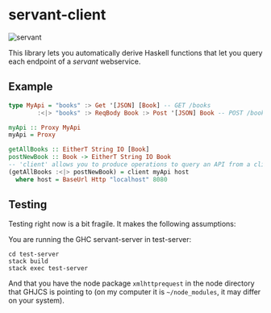# servant-client

![servant](https://raw.githubusercontent.com/haskell-servant/servant/master/servant.png)

This library lets you automatically derive Haskell functions that let you query each endpoint of a *servant* webservice.

## Example

``` haskell
type MyApi = "books" :> Get '[JSON] [Book] -- GET /books
        :<|> "books" :> ReqBody Book :> Post '[JSON] Book -- POST /books

myApi :: Proxy MyApi
myApi = Proxy

getAllBooks :: EitherT String IO [Book]
postNewBook :: Book -> EitherT String IO Book
-- 'client' allows you to produce operations to query an API from a client.
(getAllBooks :<|> postNewBook) = client myApi host
  where host = BaseUrl Http "localhost" 8080
```

## Testing

Testing right now is a bit fragile. It makes the following assumptions:

You are running the GHC servant-server in test-server:

```
cd test-server
stack build
stack exec test-server
```

And that you have the node package `xmlhttprequest` in the node directory that
GHJCS is pointing to (on my computer it is `~/node_modules`, it may differ on
your system).
